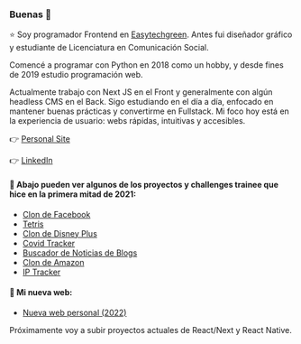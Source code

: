 ### Buenas 👋

⭐ Soy programador Frontend en [Easytechgreen](https://easytechgreen.com/). Antes fui diseñador gráfico y estudiante de Licenciatura en Comunicación Social.

Comencé a programar con Python en 2018 como un hobby, y desde fines de 2019 estudio programación web.

Actualmente trabajo con Next JS en el Front y generalmente con algún headless CMS en el Back. Sigo estudiando en el día a día, enfocado en mantener buenas prácticas y convertirme en Fullstack. Mi foco hoy está en la experiencia de usuario: webs rápidas, intuitivas y accesibles.

👉 [Personal Site](https://www.imanol.work/)

👉 [LinkedIn](https://www.linkedin.com/in/imanol-rtega/)

#### 🚀 Abajo pueden ver algunos de los proyectos y challenges trainee que hice en la primera mitad de 2021:

- [Clon de Facebook](https://clone-sepia.vercel.app/)
- [Tetris](https://tetris-reactjs.vercel.app/)
- [Clon de Disney Plus](https://disney-clon-51eba.web.app/)
- [Covid Tracker](https://covid-tracker-vue.vercel.app/)
- [Buscador de Noticias de Blogs](https://blogcito.netlify.app/)
- [Clon de Amazon](https://clone-563e4.web.app/)
- [IP Tracker](https://github.com/imanolrtega/ip-tracker)

#### 🚀 Mi nueva web:

- [Nueva web personal (2022)](https://www.imanol.work/)

Próximamente voy a subir proyectos actuales de React/Next y React Native.
